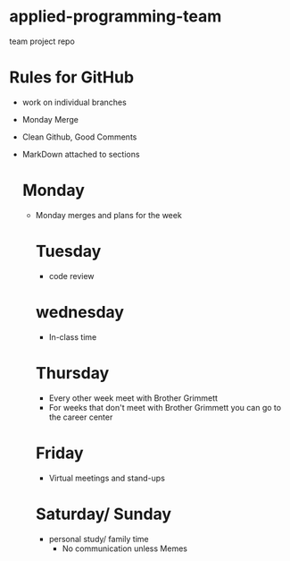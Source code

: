 # applied-programming-team
team project repo
# Rules for GitHub
- work on individual branches
- Monday Merge
- Clean Github, Good Comments
- MarkDown attached to sections

   # Monday
  - Monday merges and plans for the week

    # Tuesday
    - code review
   
    # wednesday
    - In-class time
   
    # Thursday
    - Every other week meet with Brother Grimmett
    - For weeks that don't meet with Brother Grimmett you can go to the career center 
   
    # Friday
    - Virtual meetings and stand-ups
   
    # Saturday/ Sunday
    - personal study/ family time
      - No communication unless Memes
    
  
